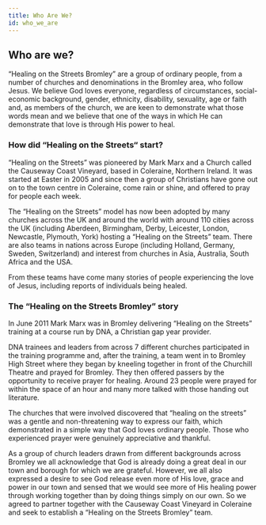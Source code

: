 ```yaml
---
title: Who Are We?
id: who_we_are
---
```


## Who are we?

“Healing on the Streets Bromley” are a group of ordinary people, from a number of churches and denominations in the Bromley area, who follow Jesus. We believe God loves everyone, regardless of circumstances, social-economic background, gender, ethnicity, disability, sexuality, age or faith and, as members of the church, we are keen to demonstrate what those words mean and we believe that one of the ways in which He can demonstrate that love is through His power to heal.

### How did “Healing on the Streets“ start?

“Healing on the Streets” was pioneered by Mark Marx and a Church called the Causeway Coast Vineyard, based in Coleraine, Northern Ireland. It was started at Easter in 2005 and since then a group of Christians have gone out on to the town centre in Coleraine, come rain or shine, and offered to pray for people each week.

The “Healing on the Streets” model has now been adopted by many churches across the UK and around the world with around 110 cities across the UK (including Aberdeen, Birmingham, Derby, Leicester, London, Newcastle, Plymouth, York) hosting a “Healing on the Streets” team. There are also teams in nations across Europe (including Holland, Germany, Sweden, Switzerland) and interest from churches in Asia, Australia, South Africa and the USA.

From these teams have come many stories of people experiencing the love of Jesus, including reports of individuals being healed.

### The “Healing on the Streets Bromley” story

In June 2011 Mark Marx was in Bromley delivering “Healing on the Streets” training at a course run by DNA, a Christian gap year provider.

DNA trainees and leaders from across 7 different churches participated in the training programme and, after the training, a team went in to Bromley High Street where they began by kneeling together in front of the Churchill Theatre and prayed for Bromley. They then offered passers by the opportunity to receive prayer for healing. Around 23 people were prayed for within the space of an hour and many more talked with those handing out literature.

The churches that were involved discovered that “healing on the streets” was a gentle and non-threatening way to express our faith, which demonstrated in a simple way that God loves ordinary people. Those who experienced prayer were genuinely appreciative and thankful.

As a group of church leaders drawn from different backgrounds across Bromley we all acknowledge that God is already doing a great deal in our town and borough for which we are grateful. However, we all also expressed a desire to see God release even more of His love, grace and power in our town and sensed that we would see more of His healing power through working together than by doing things simply on our own. So we agreed to partner together with the Causeway Coast Vineyard in Coleraine and seek to establish a “Healing on the Streets Bromley” team.